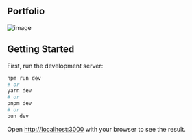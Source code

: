 ## Portfolio

![image](https://github.com/user-attachments/assets/a5f2486f-be17-4273-bf32-2d44bb11a945)


## Getting Started

First, run the development server:

```bash
npm run dev
# or
yarn dev
# or
pnpm dev
# or
bun dev
```

Open [http://localhost:3000](http://localhost:3000) with your browser to see the result.

